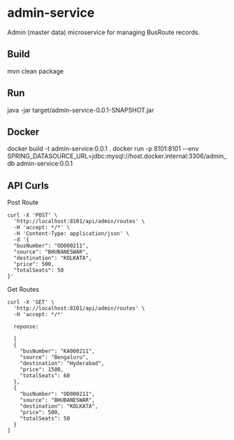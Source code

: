 # admin-service

Admin (master data) microservice for managing BusRoute records.

## Build

mvn clean package

## Run

java -jar target/admin-service-0.0.1-SNAPSHOT.jar

## Docker

docker build -t admin-service:0.0.1 .
docker run -p 8101:8101 --env SPRING_DATASOURCE_URL=jdbc:mysql://host.docker.internal:3306/admin_db admin-service:0.0.1

## API Curls

Post Route
```
curl -X 'POST' \
  'http://localhost:8101/api/admin/routes' \
  -H 'accept: */*' \
  -H 'Content-Type: application/json' \
  -d '{
  "busNumber": "OD000211",
  "source": "BHUBANESWAR",
  "destination": "KOLKATA",
  "price": 500,
  "totalSeats": 50
}'

```

Get Routes

```
curl -X 'GET' \
  'http://localhost:8101/api/admin/routes' \
  -H 'accept: */*'
  
  reponse:
  
  [
  {
    "busNumber": "KA000211",
    "source": "Bengaluru",
    "destination": "Hyderabad",
    "price": 1500,
    "totalSeats": 60
  },
  {
    "busNumber": "OD000211",
    "source": "BHUBANESWAR",
    "destination": "KOLKATA",
    "price": 500,
    "totalSeats": 50
  }
]

```